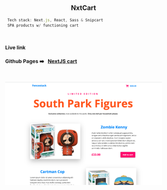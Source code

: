 
<br />

<h2 align="center">NxtCart</h2>

```js
 Tech stack: Next.js, React, Sass & Snipcart
 SPA products w/ functioning cart
```



<br />


<h3>Live link<h3>
  
 
 ### <span>Github Pages</span>   ➡️  &nbsp;  [NextJS cart](https://github.com/stefan22/nxtCart/edit/main/README.md)




<br /><br />
![](./static/nxtcart-screenshot.png)
